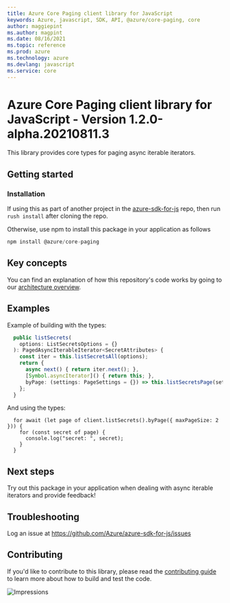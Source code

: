 ```yaml
---
title: Azure Core Paging client library for JavaScript
keywords: Azure, javascript, SDK, API, @azure/core-paging, core
author: maggiepint
ms.author: magpint
ms.date: 08/16/2021
ms.topic: reference
ms.prod: azure
ms.technology: azure
ms.devlang: javascript
ms.service: core
---
```


# Azure Core Paging client library for JavaScript - Version 1.2.0-alpha.20210811.3 


This library provides core types for paging async iterable iterators.

## Getting started

### Installation

If using this as part of another project in the [azure-sdk-for-js](https://github.com/Azure/azure-sdk-for-js) repo,
then run `rush install` after cloning the repo.

Otherwise, use npm to install this package in your application as follows

```javascript
npm install @azure/core-paging
```

## Key concepts

You can find an explanation of how this repository's code works by going to our [architecture overview](https://github.com/Azure/ms-rest-js/blob/master/docs/architectureOverview.md).

## Examples

Example of building with the types:

```typescript
  public listSecrets(
    options: ListSecretsOptions = {}
  ): PagedAsyncIterableIterator<SecretAttributes> {
    const iter = this.listSecretsAll(options);
    return {
      async next() { return iter.next(); },
      [Symbol.asyncIterator]() { return this; },
      byPage: (settings: PageSettings = {}) => this.listSecretsPage(settings, options),
    };
  }
```

And using the types:

```
  for await (let page of client.listSecrets().byPage({ maxPageSize: 2 })) {
    for (const secret of page) {
      console.log("secret: ", secret);
    }
  }
```

## Next steps

Try out this package in your application when dealing with async iterable iterators and provide feedback!

## Troubleshooting

Log an issue at https://github.com/Azure/azure-sdk-for-js/issues

## Contributing

If you'd like to contribute to this library, please read the [contributing guide](https://github.com/Azure/azure-sdk-for-js/blob/main/CONTRIBUTING.md) to learn more about how to build and test the code.

![Impressions](https://azure-sdk-impressions.azurewebsites.net/api/impressions/azure-sdk-for-js%2Fsdk%2Fcore%2Fcore-paging%2FREADME.png)

